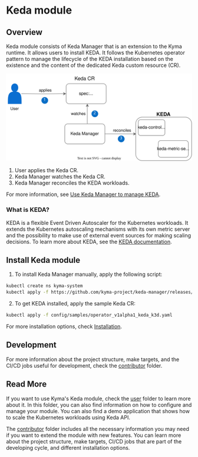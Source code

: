 # Keda module

## Overview 

Keda module consists of Keda Manager that is an extension to the Kyma runtime. It allows users to install KEDA. It follows the Kubernetes operator pattern to manage the lifecycle of the KEDA installation based on the existence and the content of the dedicated Keda custom resource (CR).

![Keda module overview](./docs/assets/keda-overview.drawio.svg)

1. User applies the Keda CR.
2. Keda Manager watches the Keda CR.
3. Keda Manager reconciles the KEDA workloads.

For more information, see [Use Keda Manager to manage KEDA](docs/contributor/03-01-management.md).

### What is KEDA?

KEDA is a flexible Event Driven Autoscaler for the Kubernetes workloads. It extends the Kubernetes autoscaling mechanisms with its own metric server and the possibility to make use of external event sources for making scaling decisions. To learn more about KEDA, see the [KEDA documentation](https://keda.sh/docs/latest/concepts/).

## Install Keda module

1. To install Keda Manager manually, apply the following script:

```bash
kubectl create ns kyma-system
kubectl apply -f https://github.com/kyma-project/keda-manager/releases/latest/download/keda-manager.yaml
```

2. To get KEDA installed, apply the sample Keda CR:

```bash
kubectl apply -f config/samples/operator_v1alpha1_keda_k3d.yaml
```

For more installation options, check [Installation](/docs/contributor/01-01-installation.md).

## Development

For more information about the project structure, make targets, and the CI/CD jobs useful for development, check the [contributor](/docs/contributor/) folder.

## Read More

If you want to use Kyma's Keda module, check the [user](/docs/user/) folder to learn more about it. In this folder, you can also find information on how to configure and manage your module. You can also find a demo application that shows how to scale the Kubernetes workloads using Keda API.

The [contributor](/docs/contributor/) folder includes all the necessary information you may need if you want to extend the module with new features. You can learn more about the project structure, make targets, CI/CD jobs that are part of the developing cycle, and different installation options.